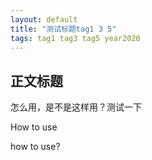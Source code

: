 ```yaml
---
layout: default
title: "测试标题tag1 3 5"
tags: tag1 tag3 tag5 year2020
---
```


## 正文标题

怎么用，是不是这样用？测试一下



How to use

how to use?

